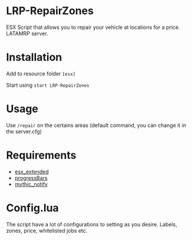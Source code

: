 # LRP-RepairZones
ESX Script that allows you to repair your vehicle at locations for a price. LATAMRP server.

# Installation

Add to resource folder ```[esx]```

Start using ```start LRP-RepairZones```

# Usage

Use ```/repair``` on the certains areas (default command, you can change it in the server.cfg)

# Requirements

* [esx_extended](https://github.com/ESX-Org/es_extended)
* [progressBars](https://github.com/torpidity/progressBars/releases/tag/1.0)
* [mythic_notify](https://github.com/mythicrp/mythic_notify)

# Config.lua

The script have a lot of configurations to setting as you desire. Labels, zones, price, whitelisted jobs etc.
